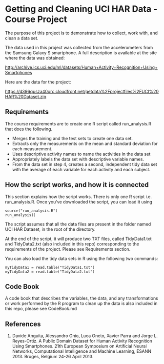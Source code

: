 # Getting and Cleaning UCI HAR Data - Course Project

The purpose of this project is to demonstrate how to collect, work with, and clean a data set.

The data used in this project was collected from the accelerometers from the Samsung Galaxy S smartphone. A full description is available at the site where the data was obtained:

http://archive.ics.uci.edu/ml/datasets/Human+Activity+Recognition+Using+Smartphones

Here are the data for the project:

https://d396qusza40orc.cloudfront.net/getdata%2Fprojectfiles%2FUCI%20HAR%20Dataset.zip

## Requirements

The course requirements are to create one R script called run_analysis.R that does the following.

* Merges the training and the test sets to create one data set.
* Extracts only the measurements on the mean and standard deviation for each measurement.
* Uses descriptive activity names to name the activities in the data set
* Appropriately labels the data set with descriptive variable names.
* From the data set in step 4, creates a second, independent tidy data set with the average of each variable for each activity and each subject.

## How the script works, and how it is connected

This section explains how the script works. There is only one R script i.e. run_analysis.R. Once you've downloaded the script, you can load it using 

```
source("run_analysis.R")
run_analysis()
```

The script assumes that all the data files are present in the folder named UCI HAR Dataset, in the root of the directory.

At the end of the script, it will produce two TXT files, called TidyData1.txt and TidyData2.txt (also included in this repo) corresponding to the requirements of the project. Please see Requirements section.

You can also load the tidy data sets in R using the following two commands:

```
myTidyData1 = read.table("TidyData1.txt")
myTidyData2 = read.table("TidyData2.txt")
```


## Code Book
A code book that describes the variables, the data, and any transformations or work performed by the R program to clean up the data is also included in this repo, please see CodeBook.md

## References
1. Davide Anguita, Alessandro Ghio, Luca Oneto, Xavier Parra and Jorge L. Reyes-Ortiz. A Public Domain Dataset for Human Activity Recognition Using Smartphones. 21th European Symposium on Artificial Neural Networks, Computational Intelligence and Machine Learning, ESANN 2013. Bruges, Belgium 24-26 April 2013. 


